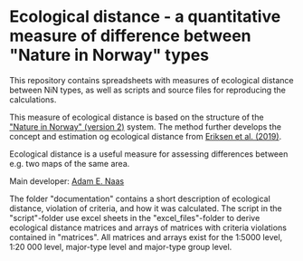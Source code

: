 # Ecological distance - a quantitative measure of difference between "Nature in Norway" types

This repository contains spreadsheets with measures of ecological distance between NiN types, as well as scripts and source files for reproducing the calculations. 

This measure of ecological distance is based on the structure of the ["Nature in Norway" (version 2)]( https://doi.org/10.1111/geb.13164) system. The method further develops the concept and estimation og ecological distance from [Eriksen et al. (2019)](https://doi.org/10.1127/phyto/2018/0293).

Ecological distance is a useful measure for assessing differences between e.g. two maps of the same area.

Main developer: [Adam E. Naas](https://www.nhm.uio.no/?vrtx=person-view&uid=adamen)

The folder "documentation" contains a short description of ecological distance, violation of criteria, and how it was calculated. The script in the "script"-folder use excel sheets in the "excel_files"-folder to derive ecological distance matrices and arrays of matrices with criteria violations contained in "matrices". All matrices and arrays exist for the 1:5000 level, 1:20 000 level, major-type level and major-type group level.
